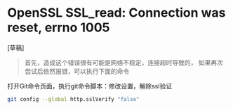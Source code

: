 # OpenSSL SSL_read: Connection was reset, errno 1005

[草稿]

> 首先，造成这个错误很有可能是网络不稳定，连接超时导致的，
如果再次尝试后依然报错，可以执行下面的命令

打开Git命令页面，执行git命令脚本：修改设置，解除ssl验证

```bash
git config --global http.sslVerify "false"
```